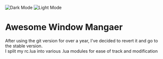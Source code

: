 ![Dark Mode](https://github.com/HishamAHai/dotfiles/blob/master/.screenshots/Screenshot-2021-01-21-07-55.png)
![Light Mode](https://github.com/HishamAHai/dotfiles/blob/master/.screenshots/Screenshot-2021-01-21-07-56.png)
# Awesome Window Mangaer
After using the git version for over a year, I've decided to revert it and go to the stable version.\
I split my rc.lua into various .lua modules for ease of track and modification
